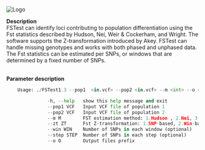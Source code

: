 ![Logo](https://user-images.githubusercontent.com/52033302/116609032-435f0580-a90a-11eb-8d19-b791e713918d.png)
</br>

<b> Description</b>
</br>
FSTest can identify loci contributing to population differentiation using the Fst statistics described by Hudson, Nei, Weir & Cockerham, and Wright. The software supports the Z-transformation introduced by Akey. FSTest can handle missing genotypes and works with both phased and unphased data. The Fst statistics can be estimated per SNPs, or windows that are determined by a fixed number of SNPs. 
</br>


</pre></br>
<b> Parameter description</b>
</br>

```py
	Usage: ./FSTest1.3 --pop1  <in.vcf> --pop2 <in.vcf> --m <int> --o <str>

               -h, --help   show this help message and exit
               --pop1 VCF   Input VCF file of population 1
               --pop2 VCF   Input VCF file of population 2
               --m M        FST estimation method: 1.Hudson , 2.Nei, 3.Weir&Cockerham, 4.Wright
               --zt ZT      Fst Z-transformation: 1.SNP-based, 2.Win-based (optional)
               --win WIN    Number of SNPs in each window (optional)
               --step STEP  Number of SNPs in each step (optional)
               --o O        Output files prefix
```

